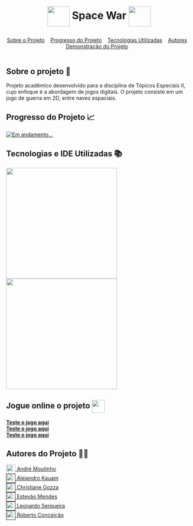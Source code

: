 # <p align=center><img align="center" src="https://i.imgur.com/rGQS7id.png" height="55" width="60"/> Space War <img align="center" src="https://i.imgur.com/rGQS7id.png" height="55" width="60"/></p>

<div id="inicio" align=center>
  <a href="#sobre">Sobre o Projeto</a>&nbsp;&nbsp;&nbsp;
  <a href="#progresso">Progresso do Projeto</a>&nbsp;&nbsp;&nbsp;  
  <a href="#linguagens">Tecnologias Utilizadas</a>&nbsp;&nbsp;&nbsp;  
  <a href="#autores">Autores</a>&nbsp;&nbsp;&nbsp;
  <a href="#demoprojeto">Demonstração do Projeto</a>&nbsp;&nbsp;&nbsp; 
</div><br>

<h2 id="sobre">Sobre o projeto 🔎</h2>
<p>Projeto acadêmico desenvolvido para a disciplina de Tópicos Especiais II, cujo enfoque é a abordagem de jogos digitais. O projeto consiste em um jogo de guerra em 2D, entre naves espaciais.</p>

<h2 id="progresso">Progresso do Projeto 📈</h2>

<a href="#" title="STATUS"><img src="https://img.shields.io/badge/STATUS-Concluído-green?style=for-the-badge" alt="Em andamento..."></a>

<h2 id="linguagens">Tecnologias e IDE Utilizadas 📚</h2>

<div style="display: inline_block">
<!-- LOGOS C# -->   
<img align="center" src="https://i.imgur.com/Z8rZ6lE.png" width="300"/>
<!-- LOGO JET BRAINS RIDER -->  
<img align="center" src="https://i.imgur.com/C2wL0TU.png" width="300"/> 
  
<h2 id="demoprojeto">Jogue online o projeto <img align="center" src="https://cdn-icons-png.flaticon.com/512/5511/5511365.png" width="35"/></h2>

<a href="##############"><b>Teste o jogo aqui</b></a><br>
<a href="##############"><b>Teste o jogo aqui</b></a><br>
<a href="##############"><b>Teste o jogo aqui</b></a><br>

<h2 id="autores">Autores do Projeto 👨‍💼</h2>
<a href="https://github.com/AhMoutinho/" title="André Moutinho"><img align="center" src="https://i.imgur.com/VN0Vh9S.png" width="25"/> André Moutinho</a> <br> 
<a href="" title="Alejandro Kauam"><img align="center" src="https://i.imgur.com/VN0Vh9S.png" width="25"/> Alejandro Kauam</a> <br>
<a href="" title="Christiane Gozza"><img align="center" src="https://i.imgur.com/VN0Vh9S.png" width="25"/> Christiane Gozza</a> <br>
<a href="" title="Estevão Mendes"><img align="center" src="https://i.imgur.com/VN0Vh9S.png" width="25"/> Estevão Mendes</a> <br>
<a href="" title="Leonardo Serqueira"><img align="center" src="https://i.imgur.com/VN0Vh9S.png" width="25"/> Leonardo Serqueira</a> <br>
<a href="" title="Roberto Conceição"><img align="center" src="https://i.imgur.com/VN0Vh9S.png" width="25"/> Roberto Conceição</a> 


